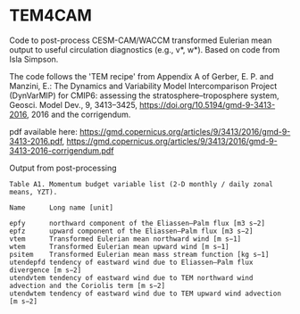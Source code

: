 # TEM4CAM
Code to post-process CESM-CAM/WACCM transformed Eulerian mean output to useful circulation diagnostics (e.g., v*, w*).
Based on code from Isla Simpson.

The code follows the 'TEM recipe' from Appendix A of 
Gerber, E. P. and Manzini, E.: The Dynamics and Variability Model Intercomparison Project (DynVarMIP) for CMIP6: assessing the stratosphere–troposphere system, Geosci. Model Dev., 9, 3413–3425, https://doi.org/10.5194/gmd-9-3413-2016, 2016 and the corrigendum.

pdf available here: https://gmd.copernicus.org/articles/9/3413/2016/gmd-9-3413-2016.pdf, https://gmd.copernicus.org/articles/9/3413/2016/gmd-9-3413-2016-corrigendum.pdf

Output from post-processing
```
Table A1. Momentum budget variable list (2-D monthly / daily zonal means, YZT).

Name      Long name [unit]

epfy      northward component of the Eliassen–Palm flux [m3 s−2]
epfz      upward component of the Eliassen–Palm flux [m3 s−2]
vtem      Transformed Eulerian mean northward wind [m s−1] 
wtem      Transformed Eulerian mean upward wind [m s−1]
psitem    Transformed Eulerian mean mass stream function [kg s−1]
utendepfd tendency of eastward wind due to Eliassen–Palm flux divergence [m s−2]
utendvtem tendency of eastward wind due to TEM northward wind advection and the Coriolis term [m s−2] 
utendwtem tendency of eastward wind due to TEM upward wind advection [m s−2]
```
